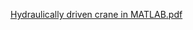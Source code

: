 [Hydraulically driven crane in MATLAB.pdf](https://github.com/user-attachments/files/18304694/Hydraulically.driven.crane.in.MATLAB.pdf)
